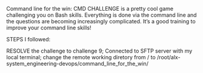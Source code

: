 Command line for the win:  CMD CHALLENGE is a pretty cool game challenging you on Bash skills. Everything is done via the command line and the questions are becoming increasingly complicated. It’s a good training to improve your command line skills!


STEPS I followed:

RESOLVE the challenge to challenge 9;
Connected to SFTP server with my local terminal;
change the remote working diretory from / to /root/alx-system_engineering-devops/command_line_for_the_win/

